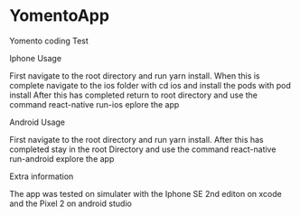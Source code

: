 # YomentoApp
Yomento coding Test

Iphone Usage 

First navigate to the root directory and run yarn install.
When this is complete navigate to the ios folder with cd ios and install the pods with pod install 
After this has completed return to root directory and use the command react-native run-ios 
eplore the app 


Android Usage

First navigate to the root directory and run yarn install.
After this has completed stay in the root Directory and use the command react-native run-android
explore the app 

Extra information

The app was tested on simulater with the Iphone SE 2nd editon on xcode and the Pixel 2 on android studio 


